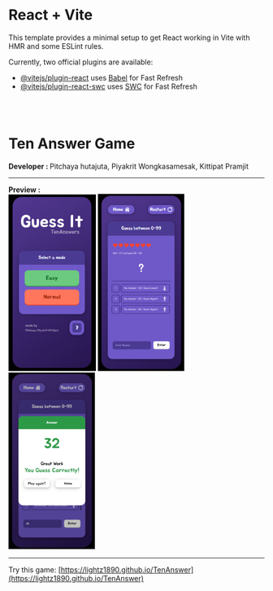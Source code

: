 # React + Vite

This template provides a minimal setup to get React working in Vite with HMR and some ESLint rules.

Currently, two official plugins are available:

- [@vitejs/plugin-react](https://github.com/vitejs/vite-plugin-react/blob/main/packages/plugin-react/README.md) uses [Babel](https://babeljs.io/) for Fast Refresh
- [@vitejs/plugin-react-swc](https://github.com/vitejs/vite-plugin-react-swc) uses [SWC](https://swc.rs/) for Fast Refresh
<br>
<br>

<h1> Ten Answer Game </h1>
<b> Developer : </b> Pitchaya hutajuta, 
Piyakrit Wongkasamesak, Kittipat Pramjit  <hr>
<b> Preview : </b><br>
<div style='display:flex,gap:5px'>
  <img style='width:172px' src='./documents/HomePage.png' alt='sample'>
  <img style='width:170px' src='./documents/GamePage.png' alt='sample'>
  <img style='width:170px' src='./documents/GamePopup.png' alt='sample'>
</div>
  <hr>

Try this game: [https://lightz1890.github.io/TenAnswer](https://lightz1890.github.io/TenAnswer)

